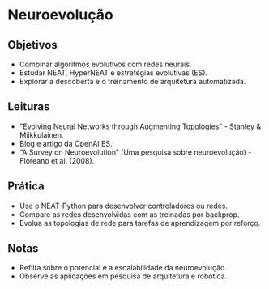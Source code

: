 # Neuroevolução

## Objetivos
- Combinar algoritmos evolutivos com redes neurais.
- Estudar NEAT, HyperNEAT e estratégias evolutivas (ES).
- Explorar a descoberta e o treinamento de arquitetura automatizada.

## Leituras
- "Evolving Neural Networks through Augmenting Topologies" - Stanley & Miikkulainen.
- Blog e artigo da OpenAI ES.
- “A Survey on Neuroevolution” (Uma pesquisa sobre neuroevolução) - Floreano et al. (2008).

## Prática
- Use o NEAT-Python para desenvolver controladores ou redes.
- Compare as redes desenvolvidas com as treinadas por backprop.
- Evolua as topologias de rede para tarefas de aprendizagem por reforço.

## Notas
- Reflita sobre o potencial e a escalabilidade da neuroevolução.
- Observe as aplicações em pesquisa de arquitetura e robótica.

